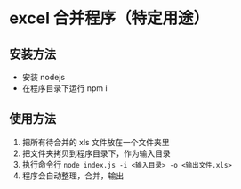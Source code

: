 # excel 合并程序（特定用途）

## 安装方法

- 安装 nodejs
- 在程序目录下运行 npm i

## 使用方法

1. 把所有待合并的 xls 文件放在一个文件夹里
2. 把文件夹拷贝到程序目录下，作为输入目录
3. 执行命令行 `node index.js -i <输入目录> -o <输出文件.xls>`
4. 程序会自动整理，合并，输出
